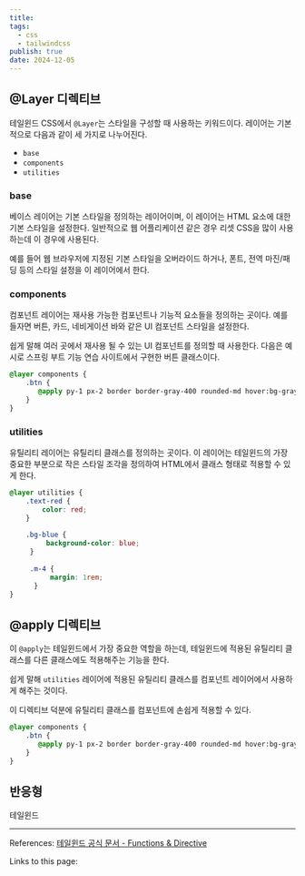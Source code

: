 ```yaml
---
title: 
tags:
  - css
  - tailwindcss
publish: true
date: 2024-12-05
---
```

## @Layer 디렉티브

테일윈드 CSS에서 `@Layer`는 스타일을 구성할 때 사용하는 키워드이다. 레이어는 기본적으로 다음과 같이 세 가지로 나누어진다.

- `base`
- `components`
- `utilities`

### base
베이스 레이어는 기본 스타일을 정의하는 레이어이며, 이 레이어는 HTML 요소에 대한 기본 스타일을 설정한다. 일반적으로 웹 어플리케이션 같은 경우 리셋 CSS을 많이 사용하는데 이 경우에 사용된다.

예를 들어 웹 브라우저에 지정된 기본 스타일을 오버라이드 하거나, 폰트, 전역 마진/패딩 등의 스타일 설정을 이 레이어에서 한다.

### components
컴포넌트 레이어는 재사용 가능한 컴포넌트나 기능적 요소들을 정의하는 곳이다. 예를 들자면 버튼, 카드, 네비게이션 바와 같은 UI 컴포넌트 스타일을 설정한다.

 쉽게 말해 여러 곳에서 재사용 될 수 있는 UI 컴포넌트를 정의할 때 사용한다. 다음은 예시로 스프링 부트 기능 연습 사이트에서 구현한 버튼 클래스이다.

```css
@layer components {    
    .btn {  
       @apply py-1 px-2 border border-gray-400 rounded-md hover:bg-gray-500 hover:text-white transition-all duration-200
    }  
}
```

### utilities
유틸리티 레이어는 유틸리티 클래스를 정의하는 곳이다. 이 레이어는 테일윈드의 가장 중요한 부분으로 작은 스타일 조각을 정의하여 HTML에서 클래스 형태로 적용할 수 있게 한다.

```css
@layer utilities {
	.text-red { 
		color: red; 
	}
	 
	.bg-blue {
		 background-color: blue; 
	 }
	 
	 .m-4 {
		  margin: 1rem; 
	  } 
}
```


## @apply 디렉티브
이 `@apply`는 테일윈드에서 가장 중요한 역할을 하는데, 테일윈드에 적용된 유틸리티 클래스를 다른 클래스에도 적용해주는 기능을 한다. 

쉽게 말해 `utilities` 레이어에 적용된 유틸리티 클래스를 컴포넌트 레이어에서 사용하게 해주는 것이다.

이 디렉티브 덕분에 유틸리티 클래스를 컴포넌트에 손쉽게 적용할 수 있다.

```css
@layer components {    
    .btn {  
       @apply py-1 px-2 border border-gray-400 rounded-md hover:bg-gray-500 hover:text-white transition-all duration-200
    }  
}
```

## 반응형
테일윈드

---
References: [테일윈드 공식 문서 - Functions & Directive](https://tailwindcss.com/docs/functions-and-directives)

Links to this page: 